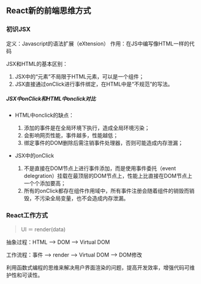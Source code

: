 ## React新的前端思维方式

### 初识JSX
定义：Javascript的语法扩展（eXtension）
作用：在JS中编写像HTML一样的代码

JSX和HTML的基本区别：
1. JSX中的“元素”不局限于HTML元素，可以是一个组件；
2. JSX直接通过onClick进行事件绑定，在HTML中是“不规范”的写法。

##### JSX中onClick和HTML中onclick对比

- HTML中onclick的缺点：
    1. 添加的事件是在全局环境下执行，造成全局环境污染；
    2. 会影响网页性能，事件越多，性能越低；
    3. 绑定事件的DOM删除后需注销事件处理器，否则可能造成内存泄漏；

- JSX中的onClick
    1. 不是直接在DOM节点上进行事件添加，而是使用事件委托（event delegration）挂载在最顶层的DOM节点上，性能上比直接在DOM节点上一个个添加要高；
    2. 所有的onClick都存在组件作用域中，所有事件注册会随着组件的销毁而销毁，不污染全局变量，也不会造成内存泄漏。

### React工作方式

>UI ＝ render(data)

抽象过程：HTML --> DOM --> Virtual DOM

工作流程：事件 --> render --> Virtual DOM --> DOM修改

利用函数式编程的思维来解决用户界面渲染的问题，提高开发效率，增强代码可维护性和可读性。

